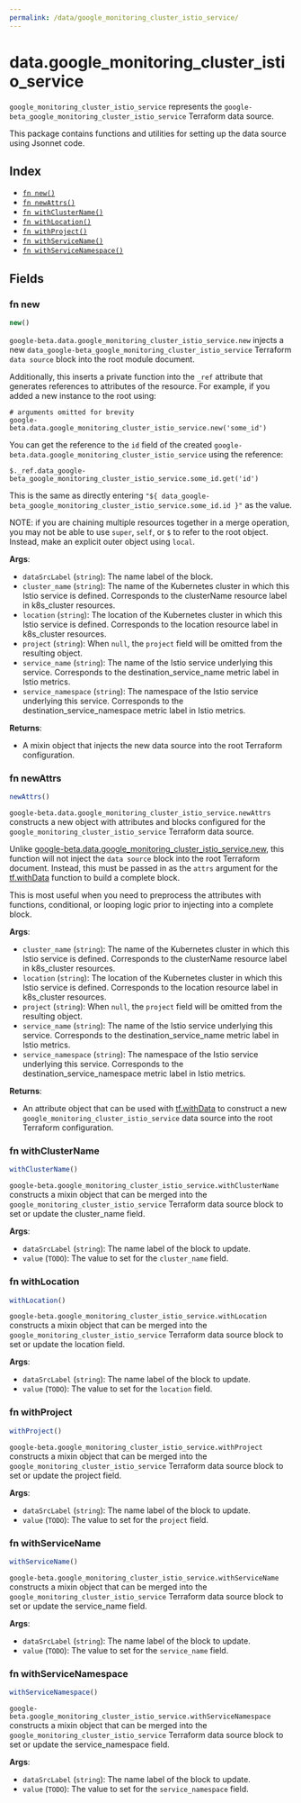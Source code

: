 ```yaml
---
permalink: /data/google_monitoring_cluster_istio_service/
---
```


# data.google_monitoring_cluster_istio_service

`google_monitoring_cluster_istio_service` represents the `google-beta_google_monitoring_cluster_istio_service` Terraform data source.



This package contains functions and utilities for setting up the data source using Jsonnet code.


## Index

* [`fn new()`](#fn-new)
* [`fn newAttrs()`](#fn-newattrs)
* [`fn withClusterName()`](#fn-withclustername)
* [`fn withLocation()`](#fn-withlocation)
* [`fn withProject()`](#fn-withproject)
* [`fn withServiceName()`](#fn-withservicename)
* [`fn withServiceNamespace()`](#fn-withservicenamespace)

## Fields

### fn new

```ts
new()
```


`google-beta.data.google_monitoring_cluster_istio_service.new` injects a new `data_google-beta_google_monitoring_cluster_istio_service` Terraform `data source`
block into the root module document.

Additionally, this inserts a private function into the `_ref` attribute that generates references to attributes of the
resource. For example, if you added a new instance to the root using:

    # arguments omitted for brevity
    google-beta.data.google_monitoring_cluster_istio_service.new('some_id')

You can get the reference to the `id` field of the created `google-beta.data.google_monitoring_cluster_istio_service` using the reference:

    $._ref.data_google-beta_google_monitoring_cluster_istio_service.some_id.get('id')

This is the same as directly entering `"${ data_google-beta_google_monitoring_cluster_istio_service.some_id.id }"` as the value.

NOTE: if you are chaining multiple resources together in a merge operation, you may not be able to use `super`, `self`,
or `$` to refer to the root object. Instead, make an explicit outer object using `local`.

**Args**:
  - `dataSrcLabel` (`string`): The name label of the block.
  - `cluster_name` (`string`): The name of the Kubernetes cluster in which this Istio service is defined. 
                        Corresponds to the clusterName resource label in k8s_cluster resources.
  - `location` (`string`): The location of the Kubernetes cluster in which this Istio service is defined. 
                        Corresponds to the location resource label in k8s_cluster resources.
  - `project` (`string`):  When `null`, the `project` field will be omitted from the resulting object.
  - `service_name` (`string`): The name of the Istio service underlying this service. 
                        Corresponds to the destination_service_name metric label in Istio metrics.
  - `service_namespace` (`string`): The namespace of the Istio service underlying this service. 
                        Corresponds to the destination_service_namespace metric label in Istio metrics.

**Returns**:
- A mixin object that injects the new data source into the root Terraform configuration.


### fn newAttrs

```ts
newAttrs()
```


`google-beta.data.google_monitoring_cluster_istio_service.newAttrs` constructs a new object with attributes and blocks configured for the `google_monitoring_cluster_istio_service`
Terraform data source.

Unlike [google-beta.data.google_monitoring_cluster_istio_service.new](#fn-googlemonitoringclusteristioservicenew), this function will not inject the `data source`
block into the root Terraform document. Instead, this must be passed in as the `attrs` argument for the
[tf.withData](https://github.com/tf-libsonnet/core/tree/main/docs#fn-withdata) function to build a complete block.

This is most useful when you need to preprocess the attributes with functions, conditional, or looping logic prior to
injecting into a complete block.

**Args**:
  - `cluster_name` (`string`): The name of the Kubernetes cluster in which this Istio service is defined. 
                        Corresponds to the clusterName resource label in k8s_cluster resources.
  - `location` (`string`): The location of the Kubernetes cluster in which this Istio service is defined. 
                        Corresponds to the location resource label in k8s_cluster resources.
  - `project` (`string`):  When `null`, the `project` field will be omitted from the resulting object.
  - `service_name` (`string`): The name of the Istio service underlying this service. 
                        Corresponds to the destination_service_name metric label in Istio metrics.
  - `service_namespace` (`string`): The namespace of the Istio service underlying this service. 
                        Corresponds to the destination_service_namespace metric label in Istio metrics.

**Returns**:
  - An attribute object that can be used with [tf.withData](https://github.com/tf-libsonnet/core/tree/main/docs#fn-withdata) to construct a new `google_monitoring_cluster_istio_service` data source into the root Terraform configuration.


### fn withClusterName

```ts
withClusterName()
```

`google-beta.google_monitoring_cluster_istio_service.withClusterName` constructs a mixin object that can be merged into the `google_monitoring_cluster_istio_service`
Terraform data source block to set or update the cluster_name field.



**Args**:
  - `dataSrcLabel` (`string`): The name label of the block to update.
  - `value` (`TODO`): The value to set for the `cluster_name` field.


### fn withLocation

```ts
withLocation()
```

`google-beta.google_monitoring_cluster_istio_service.withLocation` constructs a mixin object that can be merged into the `google_monitoring_cluster_istio_service`
Terraform data source block to set or update the location field.



**Args**:
  - `dataSrcLabel` (`string`): The name label of the block to update.
  - `value` (`TODO`): The value to set for the `location` field.


### fn withProject

```ts
withProject()
```

`google-beta.google_monitoring_cluster_istio_service.withProject` constructs a mixin object that can be merged into the `google_monitoring_cluster_istio_service`
Terraform data source block to set or update the project field.



**Args**:
  - `dataSrcLabel` (`string`): The name label of the block to update.
  - `value` (`TODO`): The value to set for the `project` field.


### fn withServiceName

```ts
withServiceName()
```

`google-beta.google_monitoring_cluster_istio_service.withServiceName` constructs a mixin object that can be merged into the `google_monitoring_cluster_istio_service`
Terraform data source block to set or update the service_name field.



**Args**:
  - `dataSrcLabel` (`string`): The name label of the block to update.
  - `value` (`TODO`): The value to set for the `service_name` field.


### fn withServiceNamespace

```ts
withServiceNamespace()
```

`google-beta.google_monitoring_cluster_istio_service.withServiceNamespace` constructs a mixin object that can be merged into the `google_monitoring_cluster_istio_service`
Terraform data source block to set or update the service_namespace field.



**Args**:
  - `dataSrcLabel` (`string`): The name label of the block to update.
  - `value` (`TODO`): The value to set for the `service_namespace` field.

